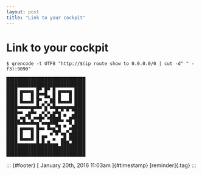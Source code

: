 ```yaml
---
layout: post
title: "Link to your cockpit"
---
```



Link to your cockpit
====================

`$ qrencode -t UTF8 "http://$(ip route show to 0.0.0.0/0 | cut -d" " -f3):9090"`

    █████████████████████████████
    █████████████████████████████
    ████ ▄▄▄▄▄ █▀ █▀ █ ▄▄▄▄▄ ████
    ████ █   █ █▀▀█▄ █ █   █ ████
    ████ █▄▄▄█ █▀ ▄ ██ █▄▄▄█ ████
    ████▄▄▄▄▄▄▄█▄▀▄▀▄█▄▄▄▄▄▄▄████
    ████▄▄  ▄█▄  ▄▀▄ ▄█▄▀ ▀ ▀████
    ████ ▄▄▀█ ▄▄█▄▀▄██▄█ ▀ ▄█████
    █████▄█▄▄█▄▄▀▄▄▄███▀▀ ▀█ ████
    ████ ▄▄▄▄▄ █▄▄ █▄▄▀█ ▀ ▄█████
    ████ █   █ █    ▄▀█▀▄▄▀▄█████
    ████ █▄▄▄█ █ █▀  ▄  ▄█ ██████
    ████▄▄▄▄▄▄▄█▄█▄█▄▄▄ ███▄█████
    █████████████████████████████
    █████████████████████████████

::: {#footer}
[ January 20th, 2016 11:03am ]{#timestamp} [reminder]{.tag}
:::
